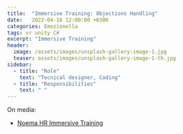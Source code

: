 ```yaml
---
title:  "Immersive Training: Objections Handling"
date:   2022-04-16 12:00:00 +0300
categories: Emozionella
tags: vr unity C#
excerpt: "Immersive Training"
header:
  image: /assets/images/unsplash-gallery-image-1.jpg
  teaser: assets/images/unsplash-gallery-image-1-th.jpg
sidebar:
  - title: "Role"
    text: "Tecnical designer, Coding"
  - title: "Responsibilities"
    text: " "
---
```


On media:
* [Noema HR Immersive Training](https://www.linkedin.com/posts/emozionella-s-l-_noema-immersive-training-virtual-reality-ugcPost-6777160452846694400-jJsS?utm_source=share&utm_medium=member_desktop)